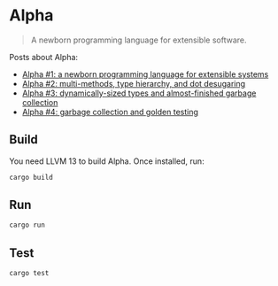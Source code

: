 # Alpha
> A newborn programming language for extensible software.

Posts about Alpha:
- [Alpha #1: a newborn programming language for extensible systems](https://www.alexeyshmalko.com/alpha-1/)
- [Alpha #2: multi-methods, type hierarchy, and dot desugaring](https://www.alexeyshmalko.com/alpha-2/)
- [Alpha #3: dynamically-sized types and almost-finished garbage collection](https://www.alexeyshmalko.com/alpha-3/)
- [Alpha #4: garbage collection and golden testing](https://www.alexeyshmalko.com/alpha-4/)

## Build
You need LLVM 13 to build Alpha. Once installed, run:
```sh
cargo build
```

## Run
```sh
cargo run
```

## Test
```sh
cargo test
```

